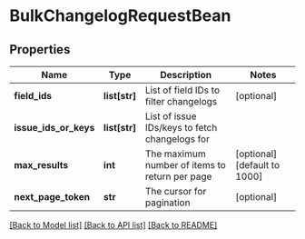 # BulkChangelogRequestBean

## Properties
Name | Type | Description | Notes
------------ | ------------- | ------------- | -------------
**field_ids** | **list[str]** | List of field IDs to filter changelogs | [optional] 
**issue_ids_or_keys** | **list[str]** | List of issue IDs/keys to fetch changelogs for | 
**max_results** | **int** | The maximum number of items to return per page | [optional] [default to 1000]
**next_page_token** | **str** | The cursor for pagination | [optional] 

[[Back to Model list]](../README.md#documentation-for-models) [[Back to API list]](../README.md#documentation-for-api-endpoints) [[Back to README]](../README.md)

